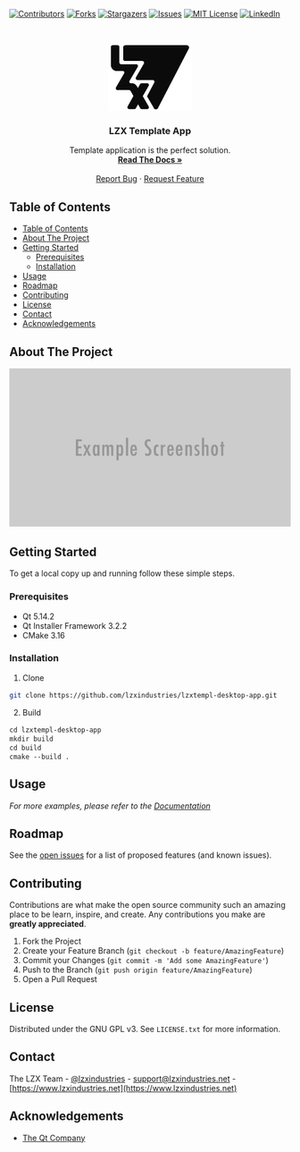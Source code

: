 <!--
*** Thanks for checking out this README Template. If you have a suggestion that would
*** make this better, please fork the repo and create a pull request or simply open
*** an issue with the tag "enhancement".
*** Thanks again! Now go create something AMAZING! :D
***
***
***
*** To avoid retyping too much info. Do a search and replace for the following:
*** lzxindustries, lzxtempl-desktop-app, lzxindustries, support@lzxindustries.net
-->





<!-- PROJECT SHIELDS -->
<!--
*** I'm using markdown "reference style" links for readability.
*** Reference links are enclosed in brackets [ ] instead of parentheses ( ).
*** See the bottom of this document for the declaration of the reference variables
*** for contributors-url, forks-url, etc. This is an optional, concise syntax you may use.
*** https://www.markdownguide.org/basic-syntax/#reference-style-links
-->
[![Contributors][contributors-shield]][contributors-url]
[![Forks][forks-shield]][forks-url]
[![Stargazers][stars-shield]][stars-url]
[![Issues][issues-shield]][issues-url]
[![MIT License][license-shield]][license-url]
[![LinkedIn][linkedin-shield]][linkedin-url]



<!-- PROJECT LOGO -->
<br />
<p align="center">
  <a href="https://github.com/lzxindustries/lzxtempl-desktop-app">
    <img src="images/logo.png" alt="Logo" width="150" height="120">
  </a>

  <h3 align="center">LZX Template App</h3>

  <p align="center">
    Template application is the perfect solution.
    <br />
    <a href="https://lzxindustries.github.io/lzxtempl-desktop-app"><strong>Read The Docs »</strong></a>
    <br />
    <br />
    <a href="https://github.com/lzxindustries/lzxtempl-desktop-app/issues">Report Bug</a>
    ·
    <a href="https://github.com/lzxindustries/lzxtempl-desktop-app/issues">Request Feature</a>
  </p>
</p>



<!-- TABLE OF CONTENTS -->
## Table of Contents

- [Table of Contents](#table-of-contents)
- [About The Project](#about-the-project)
- [Getting Started](#getting-started)
  - [Prerequisites](#prerequisites)
  - [Installation](#installation)
- [Usage](#usage)
- [Roadmap](#roadmap)
- [Contributing](#contributing)
- [License](#license)
- [Contact](#contact)
- [Acknowledgements](#acknowledgements)



<!-- ABOUT THE PROJECT -->
## About The Project

[![Product Name Screen Shot][product-screenshot]](https://example.com)

<!-- GETTING STARTED -->
## Getting Started

To get a local copy up and running follow these simple steps.

### Prerequisites

* Qt 5.14.2
* Qt Installer Framework 3.2.2
* CMake 3.16

### Installation

1. Clone
```sh
git clone https://github.com/lzxindustries/lzxtempl-desktop-app.git
```

2. Build
```
cd lzxtempl-desktop-app
mkdir build
cd build
cmake --build .
```

<!-- USAGE EXAMPLES -->
## Usage

_For more examples, please refer to the [Documentation](https://lzxindustries.github.io/lzxtempl-desktop-app)_

<!-- ROADMAP -->
## Roadmap

See the [open issues](https://github.com/lzxindustries/lzxtempl-desktop-app/issues) for a list of proposed features (and known issues).

<!-- CONTRIBUTING -->
## Contributing

Contributions are what make the open source community such an amazing place to be learn, inspire, and create. Any contributions you make are **greatly appreciated**.

1. Fork the Project
2. Create your Feature Branch (`git checkout -b feature/AmazingFeature`)
3. Commit your Changes (`git commit -m 'Add some AmazingFeature'`)
4. Push to the Branch (`git push origin feature/AmazingFeature`)
5. Open a Pull Request

<!-- LICENSE -->
## License

Distributed under the GNU GPL v3. See `LICENSE.txt` for more information.

<!-- CONTACT -->
## Contact

The LZX Team - [@lzxindustries](https://twitter.com/lzxindustries) - support@lzxindustries.net - [https://www.lzxindustries.net](https://www.lzxindustries.net)

<!-- ACKNOWLEDGEMENTS -->
## Acknowledgements

* [The Qt Company](https://www.qt.io)


<!-- MARKDOWN LINKS & IMAGES -->
<!-- https://www.markdownguide.org/basic-syntax/#reference-style-links -->
[contributors-shield]: https://img.shields.io/github/contributors/lzxindustries/lzxtempl-desktop-app.svg?style=flat-square
[contributors-url]: https://github.com/lzxindustries/lzxtempl-desktop-app/graphs/contributors
[forks-shield]: https://img.shields.io/github/forks/lzxindustries/lzxtempl-desktop-app.svg?style=flat-square
[forks-url]: https://github.com/lzxindustries/lzxtempl-desktop-app/network/members
[stars-shield]: https://img.shields.io/github/stars/lzxindustries/lzxtempl-desktop-app.svg?style=flat-square
[stars-url]: https://github.com/lzxindustries/lzxtempl-desktop-app/stargazers
[issues-shield]: https://img.shields.io/github/issues/lzxindustries/lzxtempl-desktop-app.svg?style=flat-square
[issues-url]: https://github.com/lzxindustries/lzxtempl-desktop-app/issues
[license-shield]: https://img.shields.io/github/license/lzxindustries/lzxtempl-desktop-app.svg?style=flat-square
[license-url]: https://github.com/lzxindustries/lzxtempl-desktop-app/blob/master/LICENSE.txt
[linkedin-shield]: https://img.shields.io/badge/-LinkedIn-black.svg?style=flat-square&logo=linkedin&colorB=555
[linkedin-url]: https://linkedin.com/in/lzxindustries
[product-screenshot]: images/screenshot.png
